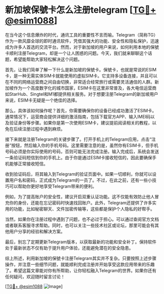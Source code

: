 # 新加坡保號卡怎么注册telegram [[TG💪+ @esim1088](https://t.me/s/esim1088)]

在当今这个信息爆炸的时代，通讯工具的重要性不言而喻。Telegram（简称TG）作为一款风靡全球的即时通讯软件，凭借其强大的功能、安全性和隐私保护，迅速成为许多人首选的交流平台。然而，对于新加坡的用户来说，如何利用本地的保號卡顺利注册Telegram，却是一个让人困惑的问题。今天，我们就来聊聊这个话题，希望能帮助大家轻松解决这个问题。

首先，让我们简单了解一下什么是新加坡的保號卡。保號卡，也就是常说的ESIM卡，是一种无需实体SIM卡就能使用的虚拟SIM卡。它支持多设备连接，并且可以在不同的网络运营商之间自由切换，非常适合经常旅行或需要灵活通信的人群。新加坡作为一个高度数字化的城市国家，ESIM卡在这里非常普及，各大电信运营商如StarHub、Singtel和M1都提供相关服务。对于想要注册Telegram的新加坡用户来说，ESIM卡无疑是一个绝佳的选择。

那么，具体该如何操作呢？首先，你需要确保你的设备已经成功激活了ESIM卡。通常情况下，运营商会提供详细的激活指南，包括下载官方APP、输入IMEI码以及验证身份等步骤。如果你是第一次使用ESIM卡，建议提前阅读相关的教程，以免在后续注册过程中遇到麻烦。

接下来就是注册Telegram的关键步骤了。打开手机上的Telegram应用，点击“注册”按钮，然后输入你的手机号码。这里需要注意的是，虽然你有ESIM卡，但手机号码必须是你实际使用的号码，否则可能无法完成注册。输入完成后，系统会发送一条验证码短信到你的手机上。由于你是通过ESIM卡接收短信的，因此要确保手机能够正常接收短信。

收到验证码后，将其输入到Telegram的验证页面中。如果一切顺利，你就可以设置用户名和密码，正式成为Telegram的一员了。不过，在此之前，还有一些小技巧可以帮助你更好地享受Telegram带来的便利。

例如，为了提高账户的安全性，建议开启双重认证功能。这不仅能有效防止他人冒充你的身份，还能在忘记密码时快速找回账户。此外，Telegram还提供了许多实用的功能，比如秘密聊天、文件加密传输等，这些都是保护个人隐私的好帮手。

当然，如果你在注册过程中遇到了问题，也不必过于担心。可以通过查阅官方文档或者联系客服寻求帮助。同时，也可以关注一些技术社区或论坛，那里可能会有其他用户分享的经验和解决方案。

最后，别忘了定期更新Telegram版本，以获取最新的功能和安全补丁。保持软件处于最新状态不仅有助于提升用户体验，还能避免潜在的安全隐患。

综上所述，利用新加坡的保號卡注册Telegram其实并不复杂。只要按照上述步骤操作，并注意一些细节问题，就能顺利完成注册并开始享受这款应用带来的乐趣了。希望这篇文章能对你有所帮助，让你轻松融入Telegram的世界。如果你还有任何疑问，欢迎随时留言讨论！

[[TG💪+ @esim1088](https://t.me/s/esim1088) ![Image](https://i.postimg.cc/4NQfJmqS/Snipaste-2025-05-13-00-14-12.png)]